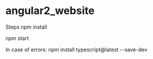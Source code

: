# angular2_website

Steps
npm install

npm start


In case of errors:
npm install typescript@latest --save-dev
